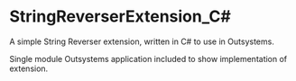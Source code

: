 # StringReverserExtension_C#
A simple String Reverser extension, written in C# to use in Outsystems.

Single module Outsystems application included to show implementation of extension.
